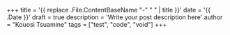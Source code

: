 +++
title = '{{ replace .File.ContentBaseName "-" " " | title }}'
date = '{{ .Date }}'
draft = true
description = 'Write your post description here'
author = "Kouosi Tsuamine"
tags = ["test", "code", "void"]
+++
